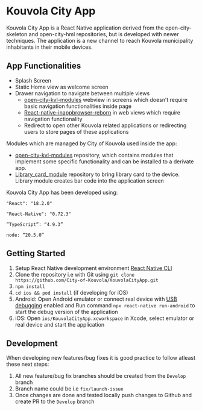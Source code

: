 # Kouvola City App

Kouvola City App is a React Native application derived from the open-city-skeleton and open-city-hml repositories, but is developed with newer techniques. The application is a new channel to reach Kouvola municipality inhabitants in their mobile devices.

## App Functionalities

* Splash Screen
* Static Home view as welcome screen
* Drawer navigation to navigate between multiple views
    * [open-city-kvl-modules](https://github.com/City-of-Kouvola/open-city-kvl-modules) webview in screens which doesn’t require basic navigation functionalities inside page
    * [React-native-inappbrowser-reborn](https://github.com/proyecto26/react-native-inappbrowser) in web views which require navigation functionality
    * Redirect to open other Kouvola related applications or redirecting users to store pages of these applications

Modules which are managed by City of Kouvola used inside the app:
* [open-city-kvl-modules](https://github.com/City-of-Kouvola/open-city-kvl-modules) repository, which contains modules that implement some specific functionality and can be installed to a derivate app.
* [Library_card_module](https://github.com/City-of-Kouvola/Library_card_module) repository to bring library card to the device. Library module creates bar code into the application screen


Kouvola City App has been developed using:

`"React": "18.2.0"`

`"React-Native": "0.72.3"`

`”TypeScript”: “4.9.3”`

`node: “20.5.0”`

## Getting Started

1. Setup React Native development environment [React Native CLI](https://reactnative.dev/docs/set-up-your-environment)
2. Clone the repository i.e with Git using `git clone https://github.com/City-of-Kouvola/KouvolaCityApp.git`
3. `npm install`
4. `cd ios && pod install` (if developing for iOS)
5. Android: Open Android emulator or connect real device with [USB debugging](https://developer.android.com/studio/debug/dev-options) enabled and Run command `npx react-native run-android` to start the debug version of the application
6. iOS: Open `ios/KouvolaCityApp.xcworkspace` in Xcode, select emulator or real device and start the application

## Development

When developing new features/bug fixes it is good practice to follow atleast these next steps:

1. All new feature/bug fix branches should be created from the `Develop` branch
2. Branch name could be i.e `fix/launch-issue`
3. Once changes are done and tested locally push changes to Github and create PR to the `Develop` branch

